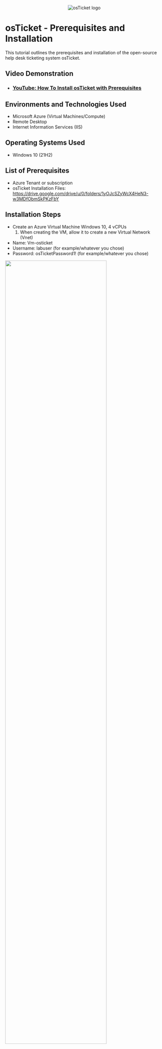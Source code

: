 <p align="center">
<img src="https://i.imgur.com/Clzj7Xs.png" alt="osTicket logo"/>
</p>

<h1>osTicket - Prerequisites and Installation</h1>
This tutorial outlines the prerequisites and installation of the open-source help desk ticketing system osTicket.<br />


<h2>Video Demonstration</h2>

- ### [YouTube: How To Install osTicket with Prerequisites](https://www.youtube.com)

<h2>Environments and Technologies Used</h2>

- Microsoft Azure (Virtual Machines/Compute)
- Remote Desktop
- Internet Information Services (IIS)

<h2>Operating Systems Used </h2>

- Windows 10</b> (21H2)

<h2>List of Prerequisites</h2>

- Azure Tenant or subscription
- osTicket Installation Files: 
https://drive.google.com/drive/u/0/folders/1yOJcSZyWcX4HeN3-w3MDfObmSkPKzFbY

<h2>Installation Steps</h2>

- Create an Azure Virtual Machine Windows 10, 4 vCPUs
  1.	When creating the VM, allow it to create a new Virtual Network (Vnet)
-	Name: Vm-osticket
-	Username: labuser (for example/whatever you chose)
-	Password: osTicketPassword1! (for example/whatever you chose)

<p>
<img src="https://i.imgur.com/84kdklz.jpg" height="80%" width="80%"/>
</p>
<br />

<h4>Install / Enable IIS in Windows WITH CGI</h4>

-	World Wide Web Services -> Application Development Features -> [X] CGI

- From the Installation Files, download and install PHP Manager for IIS (PHPManagerForIIS_V1.5.0.msi)

- From the Installation Files, download and install the Rewrite Module (rewrite_amd64_en-US.msi)

- Create the directory C:\PHP

- From the Installation Files, download PHP 7.3.8 (php-7.3.8-nts-Win32-VC15-x86.zip) and unzip the contents into C:\PHP
  - !! ATTENTION !!
 If this appears, choose to “Keep” the file:


<p>
<img src="https://i.imgur.com/0qgsz0t.png" height="50%" width="50%" />
<img src="https://i.imgur.com/jkKq9XG.png" height="50%" width="50%" />
</p>
<p>

<br />

 - From the Installation Files, download and install VC_redist.x86.exe.

 - From the Installation Files, download and install MySQL 5.5.62 (mysql-5.5.62-win32.msi)
   - Typical Setup ->
   - Launch Configuration Wizard (after install) ->
   - Standard Configuration ->
   - Password1

 - Open IIS as an Admin

 - Register PHP from within IIS

 - Reload IIS (Open IIS, Stop and Start the server)

<p>
<img src="https://i.imgur.com/9Nzrzzi.png" height="80%" width="80%"/>
</p>

- Install osTicket v1.15.8
    - Download osTicket from the Installation Files Folder
    - Extract and copy “upload” folder to c:\inetpub\wwwroot
    - Within c:\inetpub\wwwroot, Rename “upload” to “osTicket"
    
- Reload IIS (Open IIS, Stop and Start the server)

- Go to sites -> Default -> osTicket
    - On the right, click “Browse *:80”
    
- Note that some extensions are not enabled

<p>
<img src="https://i.imgur.com/KGDGl3g.png" height="80%" width="80%"/>
</p>

- Go back to IIS, sites -> Default -> osTicket
- Double-click PHP Manager
- Click “Enable or disable an extension”
    - Enable: php_imap.dll
    - Enable: php_intl.dll
    -	Enable: php_opcache.dll

<p>
<img src="https://i.imgur.com/cK5fasE.png" height="80%" width="80%"/>
</p>

-	Refresh the osTicket site in your browse, observe the changes
<p>
<img src="https://i.imgur.com/6FmbQZn.png" height="80%" width="80%"/>
</p>

</p>


- Rename: ost-config.php
    - From: C:\inetpub\wwwroot\osTicket\include\ost-sampleconfig.php
    - To: C:\inetpub\wwwroot\osTicket\include\ost-config.php
- Assign Permissions: ost-config.php
    - Disable inheritance -> Remove All
    - New Permissions -> Everyone -> All
    
- Continue Setting up osTicket in the browser (click Continue)
    - Name Helpdesk
    - Default email (receives email from customers)

- From the Installation Files, download and install HeidiSQL.
    - Open Heidi SQL
    -	Create a new session, root/Password1
    - Connect to the session
    - Create a database called “osTicket”

- Continue Setting up osticket in the browser
    - MySQL Database: osTicket
    - MySQL Username: root
    - MySQL Password: Password1
    - Click “Install Now!”

<h4>Congratulations, hopefully it is installed with no errors!</h4>

- Browse to your help desk login page: http://localhost/osTicket/scp/login.php

<p>
<img src="https://i.imgur.com/fa1tAhH.png" height="80%" width="80%"/>
</p>

<h4>End Users osTicket URL:</h4>

-  http://localhost/osTicket 


<br />
